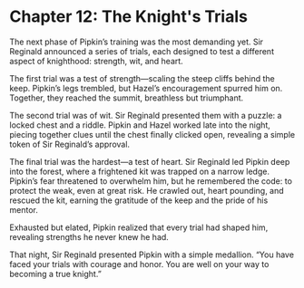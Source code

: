 # Chapter 12: The Knight's Trials

The next phase of Pipkin’s training was the most demanding yet. Sir Reginald announced a series of trials, each designed to test a different aspect of knighthood: strength, wit, and heart.

The first trial was a test of strength—scaling the steep cliffs behind the keep. Pipkin’s legs trembled, but Hazel’s encouragement spurred him on. Together, they reached the summit, breathless but triumphant.

The second trial was of wit. Sir Reginald presented them with a puzzle: a locked chest and a riddle. Pipkin and Hazel worked late into the night, piecing together clues until the chest finally clicked open, revealing a simple token of Sir Reginald’s approval.

The final trial was the hardest—a test of heart. Sir Reginald led Pipkin deep into the forest, where a frightened kit was trapped on a narrow ledge. Pipkin’s fear threatened to overwhelm him, but he remembered the code: to protect the weak, even at great risk. He crawled out, heart pounding, and rescued the kit, earning the gratitude of the keep and the pride of his mentor.

Exhausted but elated, Pipkin realized that every trial had shaped him, revealing strengths he never knew he had.

That night, Sir Reginald presented Pipkin with a simple medallion. “You have faced your trials with courage and honor. You are well on your way to becoming a true knight.”
